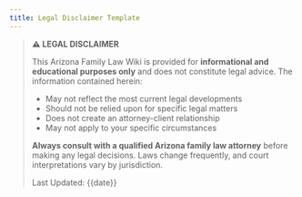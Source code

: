 ```yaml
---
title: Legal Disclaimer Template
---
```


> **⚠️ LEGAL DISCLAIMER**
> 
> This Arizona Family Law Wiki is provided for **informational and educational purposes only** and does not constitute legal advice. The information contained herein:
> 
> - May not reflect the most current legal developments
> - Should not be relied upon for specific legal matters
> - Does not create an attorney-client relationship
> - May not apply to your specific circumstances
> 
> **Always consult with a qualified Arizona family law attorney** before making any legal decisions. Laws change frequently, and court interpretations vary by jurisdiction.
> 
> Last Updated: {{date}}
